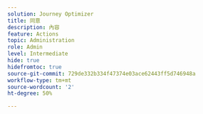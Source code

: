 ```yaml
---
solution: Journey Optimizer
title: 同意
description: 內容
feature: Actions
topic: Administration
role: Admin
level: Intermediate
hide: true
hidefromtoc: true
source-git-commit: 729de332b334f47374e03ace62443ff5d746948a
workflow-type: tm+mt
source-wordcount: '2'
ht-degree: 50%

---
```


